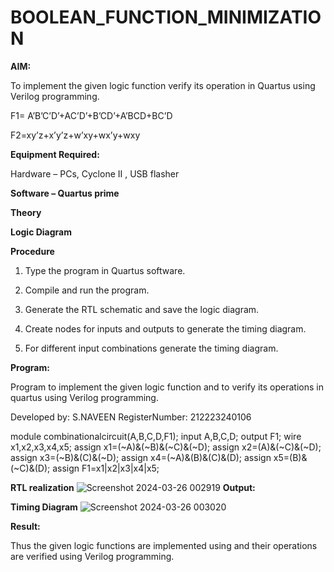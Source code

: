 # BOOLEAN_FUNCTION_MINIMIZATION

**AIM:**

To implement the given logic function verify its operation in Quartus using Verilog programming.

F1= A’B’C’D’+AC’D’+B’CD’+A’BCD+BC’D 

F2=xy’z+x’y’z+w’xy+wx’y+wxy

**Equipment Required:**

Hardware – PCs, Cyclone II , USB flasher

**Software – Quartus prime**

**Theory**

**Logic Diagram**

**Procedure**

1.	Type the program in Quartus software.

2.	Compile and run the program.

3.	Generate the RTL schematic and save the logic diagram.

4.	Create nodes for inputs and outputs to generate the timing diagram.

5.	For different input combinations generate the timing diagram.


**Program:**

Program to implement the given logic function and
to verify its operations in quartus using Verilog programming. 

Developed by: S.NAVEEN
RegisterNumber: 212223240106

module combinationalcircuit(A,B,C,D,F1);
input A,B,C,D;
output F1;
wire x1,x2,x3,x4,x5;
assign x1=(~A)&(~B)&(~C)&(~D);
assign x2=(A)&(~C)&(~D);
assign x3=(~B)&(C)&(~D);
assign x4=(~A)&(B)&(C)&(D);
assign x5=(B)&(~C)&(D);
assign F1=x1|x2|x3|x4|x5;


**RTL realization**
![Screenshot 2024-03-26 002919](https://github.com/NAVEEN23013059/BOOLEAN_FUNCTION_MINIMIZATION/assets/150319555/eabd50da-8503-4c9f-baae-6c1fa6e84c6f)
**Output:**

**Timing Diagram**
![Screenshot 2024-03-26 003020](https://github.com/NAVEEN23013059/BOOLEAN_FUNCTION_MINIMIZATION/assets/150319555/8d3b419a-b542-4e17-b0fb-d47ce635b08e)

**Result:**

Thus the given logic functions are implemented using and their operations are verified using Verilog programming.

